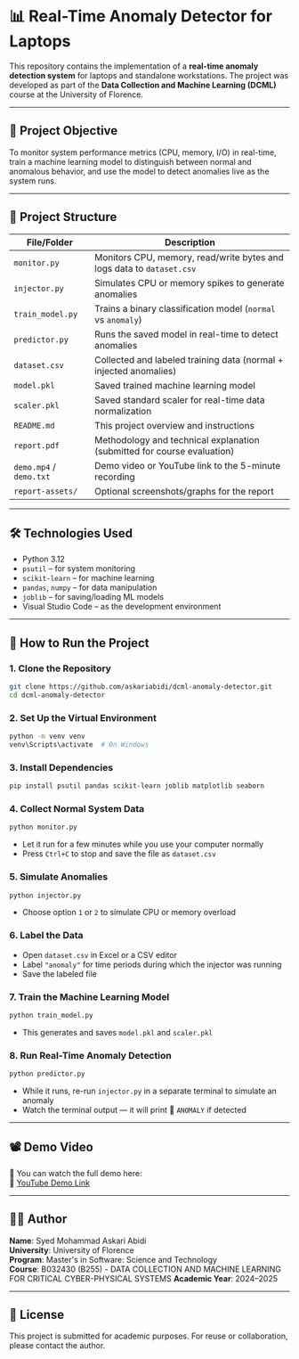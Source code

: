 # 📊 Real-Time Anomaly Detector for Laptops

This repository contains the implementation of a **real-time anomaly detection system** for laptops and standalone workstations. The project was developed as part of the **Data Collection and Machine Learning (DCML)** course at the University of Florence.

---

## 🎯 Project Objective

To monitor system performance metrics (CPU, memory, I/O) in real-time, train a machine learning model to distinguish between normal and anomalous behavior, and use the model to detect anomalies live as the system runs.

---

## 🧱 Project Structure

| File/Folder       | Description                                                                 |
|-------------------|-----------------------------------------------------------------------------|
| `monitor.py`      | Monitors CPU, memory, read/write bytes and logs data to `dataset.csv`      |
| `injector.py`     | Simulates CPU or memory spikes to generate anomalies                       |
| `train_model.py`  | Trains a binary classification model (`normal` vs `anomaly`)               |
| `predictor.py`    | Runs the saved model in real-time to detect anomalies                      |
| `dataset.csv`     | Collected and labeled training data (normal + injected anomalies)          |
| `model.pkl`       | Saved trained machine learning model                                       |
| `scaler.pkl`      | Saved standard scaler for real-time data normalization                    |
| `README.md`       | This project overview and instructions                                     |
| `report.pdf`      | Methodology and technical explanation (submitted for course evaluation)   |
| `demo.mp4` / `demo.txt` | Demo video or YouTube link to the 5-minute recording                  |
| `report-assets/`  | Optional screenshots/graphs for the report                                 |

---

## 🛠️ Technologies Used

- Python 3.12
- `psutil` – for system monitoring
- `scikit-learn` – for machine learning
- `pandas`, `numpy` – for data manipulation
- `joblib` – for saving/loading ML models
- Visual Studio Code – as the development environment

---

## 🚀 How to Run the Project

### 1. Clone the Repository

```bash
git clone https://github.com/askariabidi/dcml-anomaly-detector.git
cd dcml-anomaly-detector
```

### 2. Set Up the Virtual Environment

```bash
python -m venv venv
venv\Scripts\activate  # On Windows
```

### 3. Install Dependencies

```bash
pip install psutil pandas scikit-learn joblib matplotlib seaborn
```

### 4. Collect Normal System Data

```bash
python monitor.py
```

- Let it run for a few minutes while you use your computer normally  
- Press `Ctrl+C` to stop and save the file as `dataset.csv`

### 5. Simulate Anomalies

```bash
python injector.py
```

- Choose option `1` or `2` to simulate CPU or memory overload

### 6. Label the Data

- Open `dataset.csv` in Excel or a CSV editor
- Label `"anomaly"` for time periods during which the injector was running
- Save the labeled file

### 7. Train the Machine Learning Model

```bash
python train_model.py
```

- This generates and saves `model.pkl` and `scaler.pkl`

### 8. Run Real-Time Anomaly Detection

```bash
python predictor.py
```

- While it runs, re-run `injector.py` in a separate terminal to simulate an anomaly
- Watch the terminal output — it will print 🚨 `ANOMALY` if detected

---

## 📽️ Demo Video

🎥 You can watch the full demo here:  
🔗 [YouTube Demo Link](https://youtu.be/y3zZkiE3Odk)

---

## 🧑‍🎓 Author

**Name**: Syed Mohammad Askari Abidi  
**University**: University of Florence  
**Program**: Master's in Software: Science and Technology  
**Course**: B032430 (B255) - DATA COLLECTION AND MACHINE LEARNING FOR CRITICAL CYBER-PHYSICAL SYSTEMS
**Academic Year**: 2024–2025  

---

## 📝 License

This project is submitted for academic purposes. For reuse or collaboration, please contact the author.

